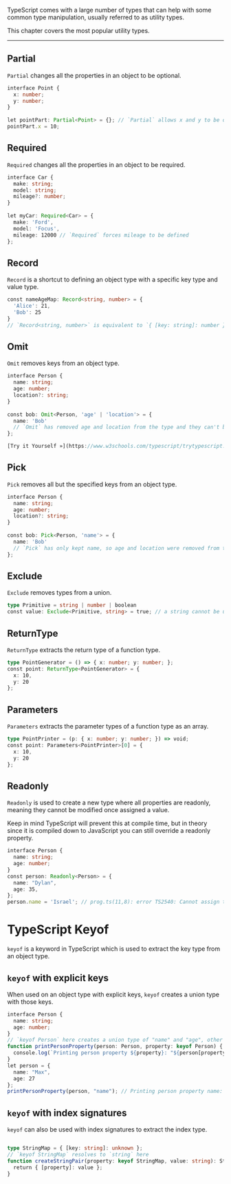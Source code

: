 
TypeScript comes with a large number of types that can help with some common type manipulation, usually referred to as utility types.

This chapter covers the most popular utility types.

---
## Partial

`Partial` changes all the properties in an object to be optional.
```ts
interface Point {  
  x: number;  
  y: number;  
}  
  
let pointPart: Partial<Point> = {}; // `Partial` allows x and y to be optional  
pointPart.x = 10;
```

## Required

`Required` changes all the properties in an object to be required.
```ts
interface Car {  
  make: string;  
  model: string;  
  mileage?: number;  
}  
  
let myCar: Required<Car> = {  
  make: 'Ford',  
  model: 'Focus',  
  mileage: 12000 // `Required` forces mileage to be defined  
};
```

## Record

`Record` is a shortcut to defining an object type with a specific key type and value type.
```ts 
const nameAgeMap: Record<string, number> = {  
  'Alice': 21,  
  'Bob': 25  
}
// `Record<string, number>` is equivalent to `{ [key: string]: number }`

```

## Omit

`Omit` removes keys from an object type.

```ts
interface Person {  
  name: string;  
  age: number;  
  location?: string;  
}  
  
const bob: Omit<Person, 'age' | 'location'> = {  
  name: 'Bob'  
  // `Omit` has removed age and location from the type and they can't be defined here  
};  

[Try it Yourself »](https://www.w3schools.com/typescript/trytypescript.php?filename=demo_utility_types_omit)
```

## Pick

`Pick` removes all but the specified keys from an object type.

```ts
interface Person {  
  name: string;  
  age: number;  
  location?: string;  
}  
  
const bob: Pick<Person, 'name'> = {  
  name: 'Bob'  
  // `Pick` has only kept name, so age and location were removed from the type and they can't be defined here  
};
```

## Exclude

`Exclude` removes types from a union.
```ts
type Primitive = string | number | boolean  
const value: Exclude<Primitive, string> = true; // a string cannot be used here since Exclude removed it from the type.
```

## ReturnType

`ReturnType` extracts the return type of a function type.

```ts
type PointGenerator = () => { x: number; y: number; };  
const point: ReturnType<PointGenerator> = {  
  x: 10,  
  y: 20  
};
```

## Parameters

`Parameters` extracts the parameter types of a function type as an array.

```ts
type PointPrinter = (p: { x: number; y: number; }) => void;  
const point: Parameters<PointPrinter>[0] = {  
  x: 10,  
  y: 20  
};
```

## Readonly

`Readonly` is used to create a new type where all properties are readonly, meaning they cannot be modified once assigned a value.

Keep in mind TypeScript will prevent this at compile time, but in theory since it is compiled down to JavaScript you can still override a readonly property.
```ts
interface Person {  
  name: string;  
  age: number;  
}  
const person: Readonly<Person> = {  
  name: "Dylan",  
  age: 35,  
};  
person.name = 'Israel'; // prog.ts(11,8): error TS2540: Cannot assign to 'name' because it is a read-only property.
```

# TypeScript Keyof

`keyof` is a keyword in TypeScript which is used to extract the key type from an object type.
## `keyof` with explicit keys

When used on an object type with explicit keys, `keyof` creates a union type with those keys.

```ts
interface Person {  
  name: string;  
  age: number;  
}  
// `keyof Person` here creates a union type of "name" and "age", other strings will not be allowed  
function printPersonProperty(person: Person, property: keyof Person) {  
  console.log(`Printing person property ${property}: "${person[property]}"`);  
}  
let person = {  
  name: "Max",  
  age: 27  
};  
printPersonProperty(person, "name"); // Printing person property name: "Max"
```

## `keyof` with index signatures

`keyof` can also be used with index signatures to extract the index type.
```ts

type StringMap = { [key: string]: unknown };  
// `keyof StringMap` resolves to `string` here  
function createStringPair(property: keyof StringMap, value: string): StringMap {  
  return { [property]: value };  
}
```

